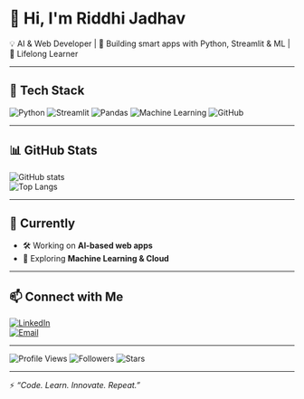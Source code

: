 # 👋 Hi, I'm Riddhi Jadhav  

💡 AI & Web Developer | 🚀 Building smart apps with Python, Streamlit & ML | 🌱 Lifelong Learner  

---

## 🔧 Tech Stack
![Python](https://img.shields.io/badge/Python-3776AB?style=for-the-badge&logo=python&logoColor=white)
![Streamlit](https://img.shields.io/badge/Streamlit-FF4B4B?style=for-the-badge&logo=streamlit&logoColor=white)
![Pandas](https://img.shields.io/badge/Pandas-150458?style=for-the-badge&logo=pandas&logoColor=white)
![Machine Learning](https://img.shields.io/badge/Machine%20Learning-009688?style=for-the-badge&logo=tensorflow&logoColor=white)
![GitHub](https://img.shields.io/badge/GitHub-181717?style=for-the-badge&logo=github&logoColor=white)

---

## 📊 GitHub Stats
![GitHub stats](https://github-readme-stats.vercel.app/api?username=jadhav1804&show_icons=true&theme=radical)  
![Top Langs](https://github-readme-stats.vercel.app/api/top-langs/?username=jadhav1804&layout=compact&theme=radical)  

---

## 🌱 Currently
- 🛠️ Working on **AI-based web apps**  
- 📖 Exploring **Machine Learning & Cloud**  

---

## 📫 Connect with Me
[![LinkedIn](https://img.shields.io/badge/LinkedIn-0A66C2?style=for-the-badge&logo=linkedin&logoColor=white)](https://www.linkedin.com/in/riddhi-jadhav-7b6259378?utm_source=share&utm_campaign=share_via&utm_content=profile&utm_medium=android_app)  
[![Email](https://img.shields.io/badge/Email-D14836?style=for-the-badge&logo=gmail&logoColor=white)](mailto:jadhavriddhi104@gmail.com)  

---

![Profile Views](https://komarev.com/ghpvc/?username=jadhav1804&label=Profile%20Views&color=blue&style=for-the-badge)
![Followers](https://img.shields.io/github/followers/jadhav1804?style=for-the-badge)
![Stars](https://img.shields.io/github/stars/jadhav1804?style=for-the-badge)

---

⚡ *“Code. Learn. Innovate. Repeat.”*
